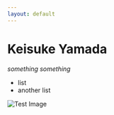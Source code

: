 ```yaml
---
layout: default
---
```


# Keisuke Yamada

_something_
*something*

- list
- another list

![Test Image](images/test.png)
